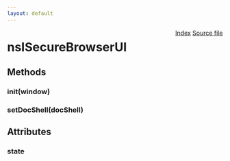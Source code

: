 ```yaml
---
layout: default
---
```

<div class='links' style='float:right'><a href="../index.html">Index</a>
<a href="http://dxr.mozilla.org/mozilla-central/source/netwerk/base/public/nsISecureBrowserUI.idl">Source file</a>
</div>

# nsISecureBrowserUI #

## Methods ##

### init(window) ###

### setDocShell(docShell) ###

## Attributes ##

### state ###
